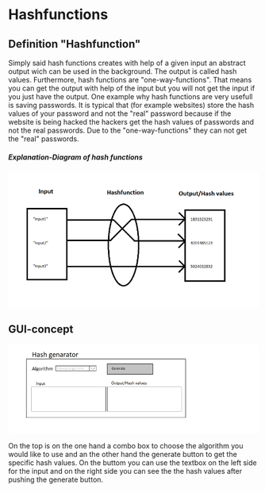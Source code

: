 # Hashfunctions

## Definition "Hashfunction"

Simply said hash functions creates with help of a given input an abstract output wich can be used in the background. The output is called hash values. Furthermore, hash functions are "one-way-functions". That means you can get the output with help of the input but you will not get the input if you just have the output. One example why hash functions are very usefull is saving passwords. It is typical that (for example websites) store the hash values of your password and not the "real" password because if the website is being hacked the hackers get the hash values of passwords and not the real passwords. Due to the "one-way-functions" they can not get the "real" passwords. 

##### Explanation-Diagram of hash functions

![Hashfruntion explanation diagram](https://github.com/JoBo33/Hashfunctions/blob/main/Hash%20functions%20explanation%20diagram.png "Hashfunction explanation diagram")

## GUI-concept

![GUI-design](https://github.com/JoBo33/Hashfunctions/blob/main/Gui-design%20example.png "GUI-design")

On the top is on the one hand a combo box to choose the algorithm you would like to use and an the other hand the generate button to get the specific hash values. On the buttom you can use the textbox on the left side for the input and on the right side you can see the the hash values after pushing the generate button.


